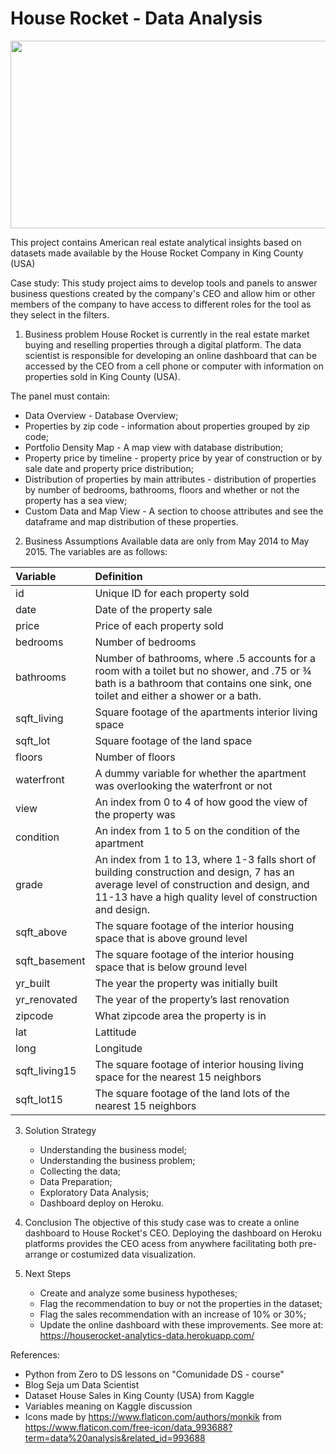 # House Rocket - Data Analysis

   <p align="center">
      <img width="600" height="300" src="![image](https://user-images.githubusercontent.com/87772120/141787219-33dab969-37e8-4c43-b3a6-1ba6dc7a2644.png)">
   </p>   





This project contains American real estate analytical insights based on datasets made available by the House Rocket Company in King County (USA)

Case study:
This study project aims to develop tools and panels to answer business questions created by the company's CEO and allow him or other members of the company to have access to different roles for the tool as they select in the filters.

1. Business problem
  House Rocket is currently in the real estate market buying and reselling properties through a digital platform. The data scientist is responsible for developing an online dashboard that can be accessed by the CEO from a cell phone or computer with information on properties sold in King County (USA).

  The panel must contain:

  - Data Overview - Database Overview;
  - Properties by zip code - information about properties grouped by zip code;
  - Portfolio Density Map - A map view with database distribution;
  - Property price by timeline - property price by year of construction or by sale date and property price distribution;
  - Distribution of properties by main attributes - distribution of properties by number of bedrooms, bathrooms, floors and whether or not the property has a sea       view;
  - Custom Data and Map View - A section to choose attributes and see the dataframe and map distribution of these properties.

2. Business Assumptions
  Available data are only from May 2014 to May 2015.
  The variables are as follows:
   
| Variable	| Definition |
| :---------------- | :---------------- |
|id	| Unique ID for each property sold |
|date	| Date of the property sale |
|price	| Price of each property sold |
|bedrooms	| Number of bedrooms |
|bathrooms	| Number of bathrooms, where .5 accounts for a room with a toilet but no shower, and .75 or ¾ bath is a bathroom that contains one sink, one toilet and either a shower or a bath.|
| sqft_living	| Square footage of the apartments interior living space|
| sqft_lot	| Square footage of the land space|
| floors	| Number of floors |
| waterfront	| A dummy variable for whether the apartment was overlooking the waterfront or not|
| view	| An index from 0 to 4 of how good the view of the property was|
| condition	| An index from 1 to 5 on the condition of the apartment| 
|grade	|An index from 1 to 13, where 1-3 falls short of building construction and design, 7 has an average level of construction and design, and 11-13 have a high quality level of construction and design.|
|sqft_above	|The square footage of the interior housing space that is above ground level|
|sqft_basement	|The square footage of the interior housing space that is below ground level|
|yr_built	|The year the property was initially built|
|yr_renovated	|The year of the property’s last renovation|
|zipcode	|What zipcode area the property is in|
|lat	|Lattitude|
|long	|Longitude|
|sqft_living15	|The square footage of interior housing living space for the nearest 15 neighbors|
|sqft_lot15	|The square footage of the land lots of the nearest 15 neighbors|

3. Solution Strategy
   - Understanding the business model;
   - Understanding the business problem;
   - Collecting the data;
   - Data Preparation;
   - Exploratory Data Analysis;
   - Dashboard deploy on Heroku.

4. Conclusion
   The objective of this study case was to create a online dashboard to House Rocket's CEO. Deploying the dashboard on Heroku platforms provides the CEO acess from anywhere facilitating both pre-arrange or costumized data visualization.
   
5. Next Steps
   - Create and analyze some business hypotheses;
   - Flag the recommendation to buy or not the properties in the dataset;
   - Flag the sales recommendation with an increase of 10% or 30%;
   - Update the online dashboard with these improvements. See more at: https://houserocket-analytics-data.herokuapp.com/


References:

- Python from Zero to DS lessons on "Comunidade DS - course"
- Blog Seja um Data Scientist
- Dataset House Sales in King County (USA) from Kaggle
- Variables meaning on Kaggle discussion
- Icons made by https://www.flaticon.com/authors/monkik from https://www.flaticon.com/free-icon/data_993688?term=data%20analysis&related_id=993688
